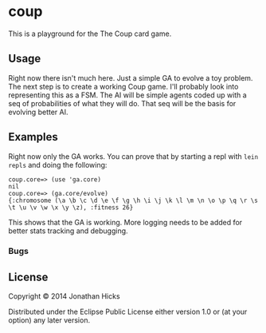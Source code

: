 # coup

This is a playground for the The Coup card game.

## Usage

Right now there isn't much here. Just a simple GA to evolve a
toy problem. The next step is to create a working Coup game.
I'll probably look into representing this as a FSM. The AI will
be simple agents coded up with a seq of probabilities of what
they will do. That seq will be the basis for evolving better AI.


## Examples

Right now only the GA works. You can prove that by starting a
repl with `lein repls` and doing the following:

```
coup.core=> (use 'ga.core)
nil
coup.core=> (ga.core/evolve)
{:chromosome (\a \b \c \d \e \f \g \h \i \j \k \l \m \n \o \p \q \r \s \t \u \v \w \x \y \z), :fitness 26}
```

This shows that the GA is working. More logging needs to be added
for better stats tracking and debugging.

### Bugs


## License

Copyright © 2014 Jonathan Hicks

Distributed under the Eclipse Public License either version 1.0 or (at
your option) any later version.
